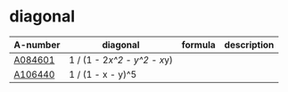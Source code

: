 # diagonal


| A-number | diagonal | formula | description |
| -------- | -------- | ------- | ----------- |
| [A084601](https://oeis.org/A084601) | 1 / (1 - 2*x^2 - y^2 - x*y) | | |
| [A106440](https://oeis.org/A106440) | 1 / (1 - x - y)^5 | | |
